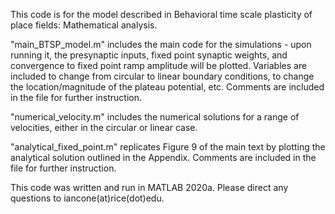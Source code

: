 This code is for the model described in Behavioral time scale plasticity of place fields: Mathematical analysis.

"main_BTSP_model.m" includes the main code for the simulations - upon running it, the presynaptic inputs, fixed point synaptic weights, and convergence to fixed point ramp amplitude will be plotted. Variables are included to change from circular to linear boundary conditions, to change the location/magnitude of the plateau potential, etc. Comments are included in the file for further instruction.

"numerical_velocity.m" includes the numerical solutions for a range of velocities, either in the circular or linear case.

"analytical_fixed_point.m" replicates Figure 9 of the main text by plotting the analytical solution outlined in the Appendix. Comments are included in the file for further instruction.

This code was written and run in MATLAB 2020a. Please direct any questions to iancone(at)rice(dot)edu.
